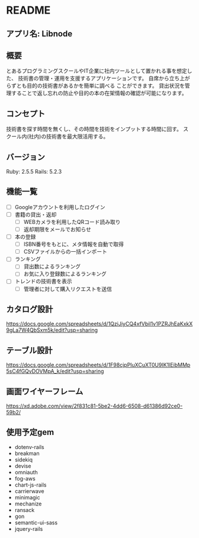 # README

## アプリ名: Libnode

## 概要
とあるプログラミングスクールやIT企業に社内ツールとして置かれる事を想定した、
技術書の管理・運用を支援するアプリケーションです。
自席から立ち上がらずとも目的の技術書があるかを簡単に調べる  ことができます。
貸出状況を管理することで返し忘れの防止や目的の本の在架情報の確認が可能になります。

## コンセプト
技術書を探す時間を無くし、その時間を技術をインプットする時間に回す。
スクール内(社内)の技術書を最大限活用する。

## バージョン
Ruby: 2.5.5
Rails: 5.2.3

## 機能一覧
- [ ] Googleアカウントを利用したログイン
- [ ] 書籍の貸出・返却
  - [ ] WEBカメラを利用したQRコード読み取り
  - [ ] 返却期限をメールでお知らせ
- [ ] 本の登録
  - [ ] ISBN番号をもとに、メタ情報を自動で取得
  - [ ] CSVファイルからの一括インポート
- [ ] ランキング
  - [ ] 貸出数によるランキング
  - [ ] お気に入り登録数によるランキング
- [ ] トレンドの技術書を表示
  - [ ] 管理者に対して購入リクエストを送信

## カタログ設計
https://docs.google.com/spreadsheets/d/1QziJiyCQ4xfVbiI1v1PZRJhEaKxkX9gLa7W4QbSxm5k/edit?usp=sharing

## テーブル設計
https://docs.google.com/spreadsheets/d/1F98cjpPIuXCuXT0U9IK1lEibMMp5sC4fGQvDOVMpA_k/edit?usp=sharing

## 画面ワイヤーフレーム
https://xd.adobe.com/view/2f831c81-5be2-4dd6-6508-d61386d92ce0-59b2/

## 使用予定gem
- dotenv-rails
- breakman
- sidekiq
- devise
- omniauth
- fog-aws
- chart-js-rails
- carrierwave
- minimagic
- mechanize
- ransack
- gon
- semantic-ui-sass
- jquery-rails
